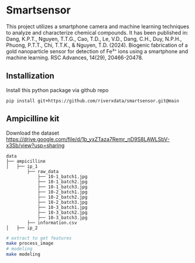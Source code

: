 # Smartsensor
This project utilizes a smartphone camera and machine learning techniques to analyze and characterize chemical compounds. It has been published in:
Dang, K.P.T., Nguyen, T.T.G., Cao, T.D., Le, V.D., Dang, C.H., Duy, N.P.H., Phuong, P.T.T., Chi, T.T.K., & Nguyen, T.D. (2024). Biogenic fabrication of a gold nanoparticle sensor for detection of Fe³⁺ ions using a smartphone and machine learning. RSC Advances, 14(29), 20466-20478.

## Installization
Install this python package via github repo
```
pip install git+https://github.com/riverxdata/smartsensor.git@main
```
## Ampicilline kit
Download the dataset
https://drive.google.com/file/d/1b_yxZTaza7Remr_nD9S8LAWLSbV-x3Sb/view?usp=sharing
```
data
├── ampicilline
│   ├── ip_1
        ├── raw_data
            ├── 10-1_batch1.jpg
            ├── 10-1_batch2.jpg
            ├── 10-1_batch3.jpg
            ├── 10-2_batch1.jpg
            ├── 10-2_batch2.jpg
            ├── 10-2_batch3.jpg
            ├── 10-3_batch1.jpg
            ├── 10-3_batch2.jpg
            ├── 10-3_batch3.jpg
        ├── information.csv
│   ├── ip_2
```

```bash
# extract to get features
make process_image
# modeling 
make modeling
```
